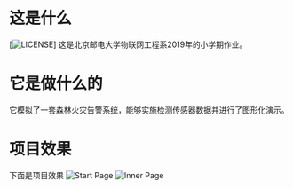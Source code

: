 # 这是什么
[![LICENSE](https://img.shields.io/badge/license-Anti%20996-blue.svg?style=flat-square)]
这是北京邮电大学物联网工程系2019年的小学期作业。
# 它是做什么的
它模拟了一套森林火灾告警系统，能够实施检测传感器数据并进行了图形化演示。
# 项目效果
下面是项目效果
![Start Page](https://www.picgd.com/images/2019/09/05/f34139c2c2055c02e6884c486e666fbd.jpg)
![Inner Page](https://www.picgd.com/images/2019/09/05/911bf8e761a16dbcada45afd07d8cb4f.jpg)
